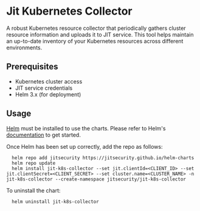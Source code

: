 # Jit Kubernetes Collector

A robust Kubernetes resource collector that periodically gathers cluster resource information and uploads it to JIT service. This tool helps maintain an up-to-date inventory of your Kubernetes resources across different environments.


## Prerequisites

* Kubernetes cluster access
* JIT service credentials
* Helm 3.x (for deployment)

## Usage

[Helm](https://helm.sh) must be installed to use the charts.  Please refer to
Helm's [documentation](https://helm.sh/docs) to get started.

Once Helm has been set up correctly, add the repo as follows:
```
  helm repo add jitsecurity https://jitsecurity.github.io/helm-charts
  helm repo update
  helm install jit-k8s-collector --set jit.clientId=<CLIENT_ID> --set jit.clientSecret=<CLIENT_SECRET> --set cluster.name=<CLUSTER_NAME> -n jit-k8s-collector --create-namespace jitsecurity/jit-k8s-collector
```

To uninstall the chart:
```
  helm uninstall jit-k8s-collector
```
